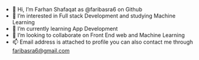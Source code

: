 - 👋 Hi, I’m Farhan Shafaqat as @faribasra6 on Github
- 👀 I’m interested in Full stack Development and studying Machine Learning
- 🌱 I’m currently learning App Development
- 💞️ I’m looking to collaborate on Front End web and Machine Learning
- 📫 Email address is attached to profile you can also contact me through faribasra6@gmail.com

<!---
faribasra6/faribasra6 is a ✨ special ✨ repository because its `README.md` (this file) appears on your GitHub profile.
You can click the Preview link to take a look at your changes.
--->
